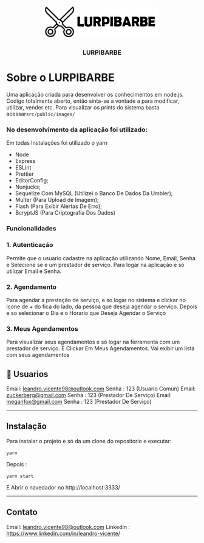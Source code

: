 <h1 align="center">
  <img  src="src/public/images/logo.png" width="300px" />
</h1>

<h3 align="center">
LURPIBARBE</h3>



# Sobre o LURPIBARBE

Uma aplicação criada para desenvolver os conhecimentos em node.js.
Codigo totalmente aberto, então sinta-se a vontade a para modificar, utilizar, vender etc.
Para visualizar os prints do sistema basta acessar`src/public/images/` 


### **No desenvolvimento da aplicação foi utilizado:**
Em todas Instalações foi utilizado o yarn
-  Node 
- Express
- ESLint 
- Prettier 
- EditorConfig;
- Nunjucks;
- Sequelize Com MySQL (Utilizei o Banco De Dados Da Umbler);
- Multer (Para Upload de Imagem);
- Flash (Para Exibir Alertas De Erro);
- BcryptJS (Para Criptografia Dos Dados)


### **Funcionalidades**

### **1. Autenticação**

Permite que o usuario cadastre na aplicação utilizando Nome, Email, Senha e Selecione se e um prestador de serviço.
Para logar na aplicação e só utilizar Email e Senha.

### **2. Agendamento**

Para agendar a prestação de serviço, e so logar no sistema e clickar no icone de + do fica do lado, da pessoa que deseja agendar o serviço. 
Depois e so selecionar o Dia e o Horario que Deseja Agendar o Serviço

### **3. Meus Agendamentos**

Para visualizar seus agendamentos e só logar na ferramenta com um prestador de serviço.
E Clickar Em Meus Agendamentos. Vai exibir um lista com seus agendamentos


## 📅 Usuarios

Email: leandro.vicente98@outlook.com Senha : 123 (Usuario Comun)
Email: zuckerberg@gmail.com Senha : 123 (Prestador De Serviço)
Email: meganfox@gmail.com Senha : 123 (Prestador De Serviço)



---
## Instalação

Para instalar o projeto e só da um clone do repositorio e executar:

    yarn 
Depois :
  
    yarn start
E Abrir o navedador no http://localhost:3333/

---
## Contato
Email: leandro.vicente98@outlook.com
Linkedin : https://www.linkedin.com/in/leandro-vicente/


